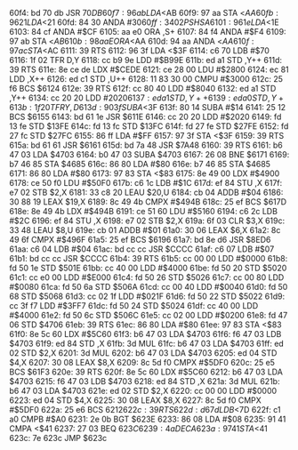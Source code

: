 60f4: bd 70 db     JSR    $70DB
60f7: 96 ab        LDA    <$AB
60f9: 97 aa        STA    <$AA
60fb: 96 21        LDA    <$21
60fd: 84 30        ANDA   #$30
60ff: 34 02        PSHS   A
6101: 96 1e        LDA    <$1E
6103: 84 cf        ANDA   #$CF
6105: aa e0        ORA    ,S+
6107: 84 f4        ANDA   #$F4
6109: 97 ab        STA    <$AB
610b: 98 aa        EORA   <$AA
610d: 94 aa        ANDA   <$AA
610f: 97 ac        STA    <$AC
6111: 39           RTS
6112: 96 3f        LDA    <$3F
6114: c6 70        LDB    #$70
6116: 1f 02        TFR    D,Y
6118: cc b9 9e     LDD    #$B99E
611b: ed a1        STD    ,Y++
611d: 39           RTS
611e: 8e ce de     LDX    #$CEDE
6121: ce 28 00     LDU    #$2800
6124: ec 81        LDD    ,X++
6126: ed c1        STD    ,U++
6128: 11 83 30 00  CMPU   #$3000
612c: 25 f6        BCS    $6124
612e: 39           RTS
612f: cc 80 40     LDD    #$8040
6132: ed a1        STD    ,Y++
6134: cc 20 20     LDD    #$2020
6137: ed a1        STD    ,Y++
6139: ed a0        STD    ,Y+
613b: 1f 20        TFR    Y,D
613d: 90 3f        SUBA   <$3F
613f: 80 14        SUBA   #$14
6141: 25 12        BCS    $6155
6143: bd 61 1e     JSR    $611E
6146: cc 20 20     LDD    #$2020
6149: fd 13 fe     STD    $13FE
614c: fd 13 fc     STD    $13FC
614f: fd 27 fe     STD    $27FE
6152: fd 27 fc     STD    $27FC
6155: 86 ff        LDA    #$FF
6157: 97 3f        STA    <$3F
6159: 39           RTS
615a: bd 61 61     JSR    $6161
615d: bd 7a 48     JSR    $7A48
6160: 39           RTS
6161: b6 47 03     LDA    $4703
6164: b0 47 03     SUBA   $4703
6167: 26 08        BNE    $6171
6169: b7 46 85     STA    $4685
616c: 86 80        LDA    #$80
616e: b7 46 85     STA    $4685
6171: 86 80        LDA    #$80
6173: 97 83        STA    <$83
6175: 8e 49 00     LDX    #$4900
6178: ce 50 f0     LDU    #$50F0
617b: c6 1c        LDB    #$1C
617d: ef 84        STU    ,X
617f: e7 02        STB    $2,X
6181: 33 c8 20     LEAU   $20,U
6184: cb 04        ADDB   #$04
6186: 30 88 19     LEAX   $19,X
6189: 8c 49 4b     CMPX   #$494B
618c: 25 ef        BCS    $617D
618e: 8e 49 4b     LDX    #$494B
6191: ce 51 60     LDU    #$5160
6194: c6 2c        LDB    #$2C
6196: ef 84        STU    ,X
6198: e7 02        STB    $2,X
619a: 6f 03        CLR    $3,X
619c: 33 48        LEAU   $8,U
619e: cb 01        ADDB   #$01
61a0: 30 06        LEAX   $6,X
61a2: 8c 49 6f     CMPX   #$496F
61a5: 25 ef        BCS    $6196
61a7: bd 8e d6     JSR    $8ED6
61aa: c6 04        LDB    #$04
61ac: bd cc cc     JSR    $CCCC
61af: c6 07        LDB    #$07
61b1: bd cc cc     JSR    $CCCC
61b4: 39           RTS
61b5: cc 00 00     LDD    #$0000
61b8: fd 50 1e     STD    $501E
61bb: cc 40 00     LDD    #$4000
61be: fd 50 20     STD    $5020
61c1: cc e0 00     LDD    #$E000
61c4: fd 50 26     STD    $5026
61c7: cc 00 80     LDD    #$0080
61ca: fd 50 6a     STD    $506A
61cd: cc 00 40     LDD    #$0040
61d0: fd 50 68     STD    $5068
61d3: cc 02 1f     LDD    #$021F
61d6: fd 50 22     STD    $5022
61d9: cc 3f f7     LDD    #$3FF7
61dc: fd 50 24     STD    $5024
61df: cc 40 00     LDD    #$4000
61e2: fd 50 6c     STD    $506C
61e5: cc 02 00     LDD    #$0200
61e8: fd 47 06     STD    $4706
61eb: 39           RTS
61ec: 86 80        LDA    #$80
61ee: 97 83        STA    <$83
61f0: 8e 5c 60     LDX    #$5C60
61f3: b6 47 03     LDA    $4703
61f6: f6 47 03     LDB    $4703
61f9: ed 84        STD    ,X
61fb: 3d           MUL
61fc: b6 47 03     LDA    $4703
61ff: ed 02        STD    $2,X
6201: 3d           MUL
6202: b6 47 03     LDA    $4703
6205: ed 04        STD    $4,X
6207: 30 08        LEAX   $8,X
6209: 8c 5d f0     CMPX   #$5DF0
620c: 25 e5        BCS    $61F3
620e: 39           RTS
620f: 8e 5c 60     LDX    #$5C60
6212: b6 47 03     LDA    $4703
6215: f6 47 03     LDB    $4703
6218: ed 84        STD    ,X
621a: 3d           MUL
621b: b6 47 03     LDA    $4703
621e: ed 02        STD    $2,X
6220: cc 00 00     LDD    #$0000
6223: ed 04        STD    $4,X
6225: 30 08        LEAX   $8,X
6227: 8c 5d f0     CMPX   #$5DF0
622a: 25 e6        BCS    $6212
622c: 39           RTS
622d: d6 7d        LDB    <$7D
622f: c1 a0        CMPB   #$A0
6231: 2e 0b        BGT    $623E
6233: 86 08        LDA    #$08
6235: 91 41        CMPA   <$41
6237: 27 03        BEQ    $623C
6239: 4a           DECA
623a: 97 41        STA    <$41
623c: 7e 623c     JMP    $623c
